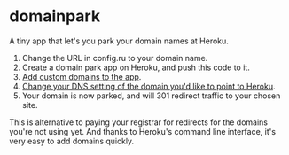 domainpark
==========

A tiny app that let's you park your domain names at Heroku. 

1. Change the URL in config.ru to your domain name.
2. Create a domain park app on Heroku, and push this code to it.
3. [Add custom domains to the app](https://devcenter.heroku.com/articles/custom-domains#heroku-setup). 
4. [Change your DNS setting of the domain you'd like to point to Heroku](https://devcenter.heroku.com/articles/custom-domains#dns-setup).
5. Your domain is now parked, and will 301 redirect traffic to your chosen site.

This is alternative to paying your registrar for redirects for the domains you're not using yet. And thanks to Heroku's command line interface, it's very easy to add domains quickly.